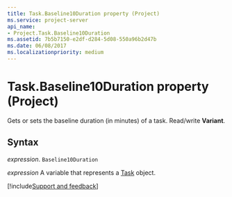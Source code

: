 ```yaml
---
title: Task.Baseline10Duration property (Project)
ms.service: project-server
api_name:
- Project.Task.Baseline10Duration
ms.assetid: 7b5b7150-e2df-d284-5d08-550a96b2d47b
ms.date: 06/08/2017
ms.localizationpriority: medium
---
```



# Task.Baseline10Duration property (Project)

Gets or sets the baseline duration (in minutes) of a task. Read/write **Variant**.


## Syntax

_expression_. `Baseline10Duration`

_expression_ A variable that represents a [Task](./Project.Task.md) object.

[!include[Support and feedback](~/includes/feedback-boilerplate.md)]